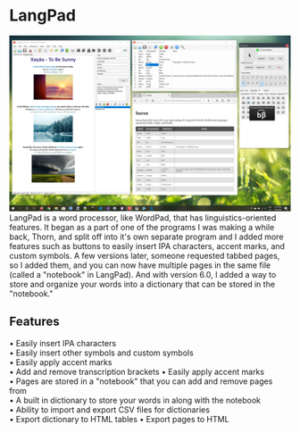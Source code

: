 # LangPad
![Screenshot](https://github.com/ianmartinez/LangPad/raw/master/Screenshot.jpg)
LangPad is a word processor, like WordPad, that has linguistics-oriented features. It began as a part of one of the programs I was making a while back, Thorn,  and split off into it's own separate program and I added more features such as buttons to easily insert IPA characters, accent marks, and custom symbols. A few versions later, someone requested tabbed pages, so I added them, and you can now have multiple pages in the same file (called a "notebook" in LangPad). And with version 6.0, I added a way to store and organize your words into a dictionary that can be stored in the "notebook." 

## Features
• Easily insert IPA characters    
• Easily insert other symbols and custom symbols     
• Easily apply accent marks       
• Add and remove transcription brackets
• Easily apply accent marks    
• Pages are stored in a "notebook" that you can add and remove pages from     
• A built in dictionary to store your words in along with the notebook         
• Ability to import and export CSV files for dictionaries   
• Export dictionary to HTML tables
• Export pages to HTML
